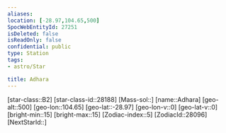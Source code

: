 ```yaml
---
aliases: 
location: [-28.97,104.65,500]
SpocWebEntityId: 27251
isDeleted: false
isReadOnly: false
confidential: public
type: Station
tags:
- astro/Star

title: Adhara
---
```


[star-class::B2]
[star-class-id::28188]
[Mass-sol::]
[name::Adhara]
[geo-alt::500]
[geo-lon::104.65]
[geo-lat::-28.97]
[geo-lon-v::0]
[geo-lat-v::0]
[bright-min::15]
[bright-max::15]
[Zodiac-index::5]
[ZodiacId::28096]
[NextStarId::]



